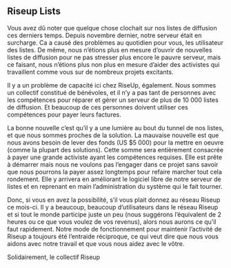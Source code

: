 ## Riseup Lists

Vous avez dû noter que quelque chose clochait sur nos listes de diffusion ces derniers temps. Depuis novembre dernier, notre serveur était en surcharge. Ca a causé des problèmes au quotidien pour vous, les utilisateur des listes. De même, nous n’étions plus en mesure d’ouvrir de nouvelles listes de diffusion pour ne pas stresser plus encore le pauvre serveur, mais ce faisant, nous n’étions plus non plus en mesure d’aider des activistes qui travaillent comme vous sur de nombreux projets excitants.


Il y a un problème de capacité ici chez RiseUp, également. Nous sommes un collectif constitué de bénévoles, et il n’y a pas tant de personnes avec les compétences pour réparer et gérer un serveur de plus de 10 000 listes de diffusion. Et beaucoup de ces personnes doivent utiliser ces compétences pour payer leurs factures.


La bonne nouvelle c’est qu’il y a une lumière au bout du tunnel de nos listes, et que nous sommes proches de la solution. La mauvaise nouvelle est que nous avons besoin de lever des fonds (US $5 000) pour la mettre en oeuvre (comme la plupart des solutions). Cette somme sera entièrement consacrée à payer une grande activiste ayant les compétences requises. Elle est prête à démarrer mais nous ne voulons pas l’engager dans ce projet sans savoir que nous pourrons la payer assez longtemps pour refaire marcher tout cela rondement. Elle y arrivera en améliorant le logiciel libre de notre serveur de listes et en reprenant en main l’administration du système qui le fait tourner.


Donc, si vous en avez la possibilité, s’il vous plait donnez au réseau Riseup ce mois-ci. Il y a beaucoup, beaucoup d’utilisateurs dans le réseau Riseup et si tout le monde participe juste un peu (nous suggérons l’équivalent de 2 heures ou ce que vous voulez de vos revenus), alors nous aurons ce qu’il faut rapidement. Notre mode de fonctionnement pour maintenir l’activité de Riseup a toujours été l’entraide réciproque, ce qui veut dire que nous vous aidons avec notre travail et que vous nous aidez avec le vôtre.


Solidairement, le collectif Riseup

